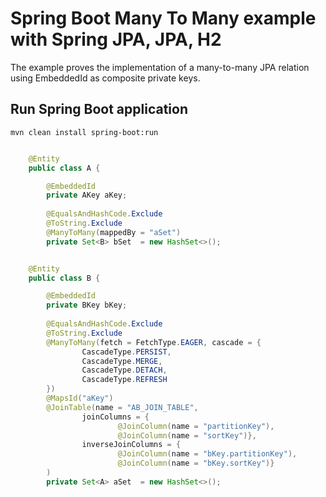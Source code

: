 # Spring Boot Many To Many example with Spring JPA, JPA, H2
The example proves the implementation of a many-to-many JPA relation using EmbeddedId as composite private keys.

## Run Spring Boot application
```
mvn clean install spring-boot:run
```

```java

    @Entity 
    public class A {

        @EmbeddedId
        private AKey aKey;
    
        @EqualsAndHashCode.Exclude
        @ToString.Exclude
        @ManyToMany(mappedBy = "aSet")
        private Set<B> bSet  = new HashSet<>();

```

```java

    @Entity
    public class B {

        @EmbeddedId
        private BKey bKey;
    
        @EqualsAndHashCode.Exclude
        @ToString.Exclude
        @ManyToMany(fetch = FetchType.EAGER, cascade = {
                CascadeType.PERSIST,
                CascadeType.MERGE,
                CascadeType.DETACH,
                CascadeType.REFRESH
        })
        @MapsId("aKey")
        @JoinTable(name = "AB_JOIN_TABLE",
                joinColumns = {
                        @JoinColumn(name = "partitionKey"), 
                        @JoinColumn(name = "sortKey")},
                inverseJoinColumns = {
                        @JoinColumn(name = "bKey.partitionKey"),
                        @JoinColumn(name = "bKey.sortKey")}
        )
        private Set<A> aSet  = new HashSet<>();

```
